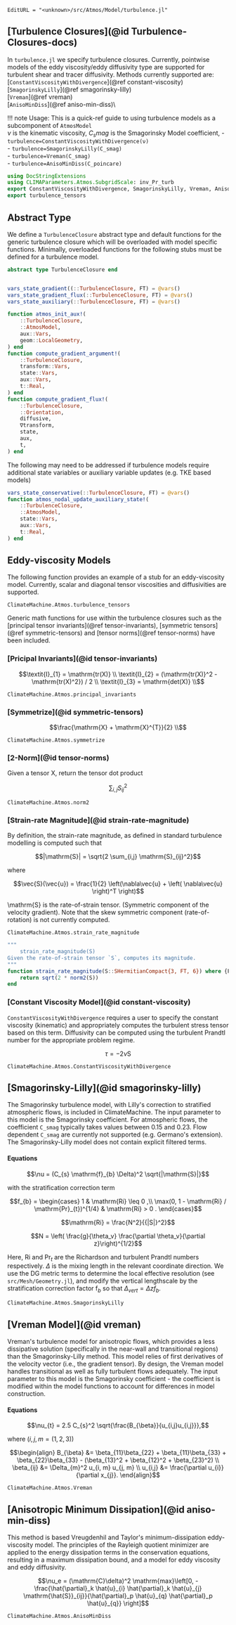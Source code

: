 ```@meta
EditURL = "<unknown>/src/Atmos/Model/turbulence.jl"
```

## [Turbulence Closures](@id Turbulence-Closures-docs)
In `turbulence.jl` we specify turbulence closures. Currently, pointwise
models of the eddy viscosity/eddy diffusivity type are supported for
turbulent shear and tracer diffusivity. Methods currently supported are:\
[`ConstantViscosityWithDivergence`](@ref constant-viscosity)\
[`SmagorinskyLilly`](@ref smagorinsky-lilly)\
[`Vreman`](@ref vreman)\
[`AnisoMinDiss`](@ref aniso-min-diss)\

!!! note
    Usage: This is a quick-ref guide to using turbulence models as a
    subcomponent of `AtmosModel` \
    $\nu$ is the kinematic viscosity, $C_smag$ is the Smagorinsky Model coefficient,
    - `turbulence=ConstantViscosityWithDivergence(ν)`\
    - `turbulence=SmagorinskyLilly(C_smag)`\
    - `turbulence=Vreman(C_smag)`\
    - `turbulence=AnisoMinDiss(C_poincare)`

```julia
using DocStringExtensions
using CLIMAParameters.Atmos.SubgridScale: inv_Pr_turb
export ConstantViscosityWithDivergence, SmagorinskyLilly, Vreman, AnisoMinDiss
export turbulence_tensors
```

## Abstract Type
We define a `TurbulenceClosure` abstract type and default functions for the
generic turbulence closure which will be overloaded with model specific
functions. Minimally, overloaded functions for the following stubs must
be defined for a turbulence model.

```julia
abstract type TurbulenceClosure end


vars_state_gradient((::TurbulenceClosure, FT) = @vars()
vars_state_gradient_flux(::TurbulenceClosure, FT) = @vars()
vars_state_auxiliary(::TurbulenceClosure, FT) = @vars()

function atmos_init_aux!(
    ::TurbulenceClosure,
    ::AtmosModel,
    aux::Vars,
    geom::LocalGeometry,
) end
function compute_gradient_argument!(
    ::TurbulenceClosure,
    transform::Vars,
    state::Vars,
    aux::Vars,
    t::Real,
) end
function compute_gradient_flux!(
    ::TurbulenceClosure,
    ::Orientation,
    diffusive,
    ∇transform,
    state,
    aux,
    t,
) end
```

The following may need to be addressed if turbulence models require
additional state variables or auxiliary variable updates (e.g. TKE based
models)

```julia
vars_state_conservative(::TurbulenceClosure, FT) = @vars()
function atmos_nodal_update_auxiliary_state!(
    ::TurbulenceClosure,
    ::AtmosModel,
    state::Vars,
    aux::Vars,
    t::Real,
) end
```

## Eddy-viscosity Models
The following function provides an example of a stub for an eddy-viscosity
model.  Currently, scalar and diagonal tensor viscosities and diffusivities
are supported.

```@docs
ClimateMachine.Atmos.turbulence_tensors
```

Generic math functions for use within the turbulence closures such as
the [principal tensor invariants](@ref tensor-invariants), [symmetric
tensors](@ref symmetric-tensors) and [tensor norms](@ref tensor-norms)
have been included.

### [Pricipal Invariants](@id tensor-invariants)
```math
\textit{I}_{1} = \mathrm{tr(X)} \\
\textit{I}_{2} = (\mathrm{tr(X)}^2 - \mathrm{tr(X)^2}) / 2 \\
\textit{I}_{3} = \mathrm{det(X)} \\
```

```@docs
ClimateMachine.Atmos.principal_invariants
```

### [Symmetrize](@id symmetric-tensors)
```math
\frac{\mathrm{X} + \mathrm{X}^{T}}{2} \\
```
```@docs
ClimateMachine.Atmos.symmetrize
```

### [2-Norm](@id tensor-norms)
Given a tensor X, return the tensor dot product
```math
\sum_{i,j} S_{ij}^2
```
```@docs
ClimateMachine.Atmos.norm2
```

### [Strain-rate Magnitude](@id strain-rate-magnitude)
By definition, the strain-rate magnitude, as defined in standard turbulence
modelling is computed such that

```math
|\mathrm{S}| = \sqrt{2 \sum_{i,j} \mathrm{S}_{ij}^2}
```
where
```math
\vec{S}(\vec{u}) = \frac{1}{2}  \left(\nabla\vec{u} +  \left( \nabla\vec{u} \right)^T \right)
```
\mathrm{S} is the rate-of-strain tensor. (Symmetric component of the
velocity gradient). Note that the skew symmetric component (rate-of-rotation)
is not currently computed.

```@docs
ClimateMachine.Atmos.strain_rate_magnitude
```

```julia
"""
    strain_rate_magnitude(S)
Given the rate-of-strain tensor `S`, computes its magnitude.
"""
function strain_rate_magnitude(S::SHermitianCompact{3, FT, 6}) where {FT}
    return sqrt(2 * norm2(S))
end
```

### [Constant Viscosity Model](@id constant-viscosity)
`ConstantViscosityWithDivergence` requires a user to specify the constant
viscosity (kinematic) and appropriately computes the turbulent stress
tensor based on this term. Diffusivity can be computed using the turbulent
Prandtl number for the appropriate problem regime.

```math
\tau = - 2 \nu \mathrm{S}
```

```@docs
ClimateMachine.Atmos.ConstantViscosityWithDivergence
```

## [Smagorinsky-Lilly](@id smagorinsky-lilly)
The Smagorinsky turbulence model, with Lilly's correction to
stratified atmospheric flows, is included in ClimateMachine.
The input parameter to this model is the Smagorinsky coefficient.
For atmospheric flows, the coefficient `C_smag` typically takes values between
0.15 and 0.23. Flow dependent `C_smag` are currently not supported (e.g. Germano's
extension). The Smagorinsky-Lilly model does not contain explicit filtered terms.

#### Equations

```math
\nu = (C_{s} \mathrm{f}_{b} \Delta)^2 \sqrt{|\mathrm{S}|}
```
with the stratification correction term
```math
f_{b} =
   \begin{cases}
   1 & \mathrm{Ri} \leq 0 ,\\
   \max(0, 1 - \mathrm{Ri} / \mathrm{Pr}_{t})^{1/4} & \mathrm{Ri} > 0 .
   \end{cases}
```
```math
\mathrm{Ri} =  \frac{N^2}{{|S|}^2}
```
```math
N = \left( \frac{g}{\theta_v} \frac{\partial \theta_v}{\partial z}\right)^{1/2}
```
Here, $\mathrm{Ri}$ and $\mathrm{Pr}_{t}$ are the Richardson and turbulent
Prandtl numbers respectively.  $\Delta$ is the mixing length in the relevant
coordinate direction. We use the DG metric terms to determine the local
effective resolution (see `src/Mesh/Geometry.jl`), and modify the vertical
lengthscale by the stratification correction factor $\mathrm{f}_{b}$
so that $\Delta_{vert} = \Delta z f_b$.

```@docs
ClimateMachine.Atmos.SmagorinskyLilly
```

## [Vreman Model](@id vreman)
Vreman's turbulence model for anisotropic flows, which provides a less
dissipative solution (specifically in the near-wall and transitional regions)
than the Smagorinsky-Lilly method. This model relies of first derivatives
of the velocity vector (i.e., the gradient tensor).  By design, the Vreman
model handles transitional as well as fully turbulent flows adequately.
The input parameter to this model is the Smagorinsky coefficient -
the coefficient is modified within the model functions to account for
differences in model construction.

#### Equations
```math
\nu_{t} = 2.5 C_{s}^2 \sqrt{\frac{B_{\beta}}{u_{i,j}u_{i,j}}},
```
where ($i,j, m = (1,2,3)$)
```math
\begin{align}
B_{\beta} &= \beta_{11}\beta_{22} + \beta_{11}\beta_{33} + \beta_{22}\beta_{33} - (\beta_{13}^2 + \beta_{12}^2 + \beta_{23}^2) \\
\beta_{ij} &= \Delta_{m}^2 u_{i, m} u_{j, m} \\
u_{i,j} &= \frac{\partial u_{i}}{\partial x_{j}}.
\end{align}
```

```@docs
ClimateMachine.Atmos.Vreman
```

## [Anisotropic Minimum Dissipation](@id aniso-min-diss)
This method is based Vreugdenhil and Taylor's minimum-dissipation
eddy-viscosity model.  The principles of the Rayleigh quotient minimizer
are applied to the energy dissipation terms in the conservation equations,
resulting in a maximum dissipation bound, and a model for eddy viscosity
and eddy diffusivity.

```math
\nu_e = (\mathrm{C}\delta)^2  \mathrm{max}\left[0, - \frac{\hat{\partial}_k \hat{u}_{i} \hat{\partial}_k \hat{u}_{j} \mathrm{\hat{S}}_{ij}}{\hat{\partial}_p \hat{u}_{q} \hat{\partial}_p \hat{u}_{q}} \right]
```
```@docs
ClimateMachine.Atmos.AnisoMinDiss
```
